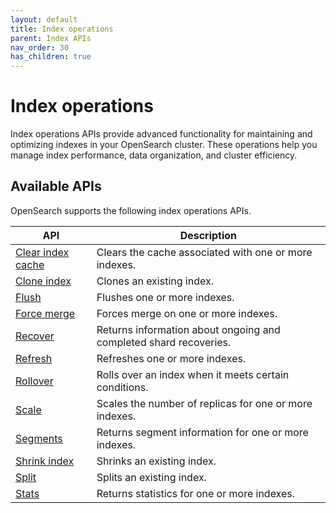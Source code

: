 ```yaml
---
layout: default
title: Index operations
parent: Index APIs
nav_order: 30
has_children: true
---
```


# Index operations

Index operations APIs provide advanced functionality for maintaining and optimizing indexes in your OpenSearch cluster. These operations help you manage index performance, data organization, and cluster efficiency.

## Available APIs

OpenSearch supports the following index operations APIs.

| API | Description |
|-----|-------------|
| [Clear index cache]({{site.url}}{{site.baseurl}}/api-reference/index-apis/clear-index-cache/) | Clears the cache associated with one or more indexes. |
| [Clone index]({{site.url}}{{site.baseurl}}/api-reference/index-apis/clone/) | Clones an existing index. |
| [Flush]({{site.url}}{{site.baseurl}}/api-reference/index-apis/flush/) | Flushes one or more indexes. |
| [Force merge]({{site.url}}{{site.baseurl}}/api-reference/index-apis/force-merge/) | Forces merge on one or more indexes. |
| [Recover]({{site.url}}{{site.baseurl}}/api-reference/index-apis/recover/) | Returns information about ongoing and completed shard recoveries. |
| [Refresh]({{site.url}}{{site.baseurl}}/api-reference/index-apis/refresh/) | Refreshes one or more indexes. |
| [Rollover]({{site.url}}{{site.baseurl}}/api-reference/index-apis/rollover/) | Rolls over an index when it meets certain conditions. |
| [Scale]({{site.url}}{{site.baseurl}}/api-reference/index-apis/scale/) | Scales the number of replicas for one or more indexes. |
| [Segments]({{site.url}}{{site.baseurl}}/api-reference/index-apis/segment/) | Returns segment information for one or more indexes. |
| [Shrink index]({{site.url}}{{site.baseurl}}/api-reference/index-apis/shrink-index/) | Shrinks an existing index. |
| [Split]({{site.url}}{{site.baseurl}}/api-reference/index-apis/split/) | Splits an existing index. |
| [Stats]({{site.url}}{{site.baseurl}}/api-reference/index-apis/stats/) | Returns statistics for one or more indexes. |